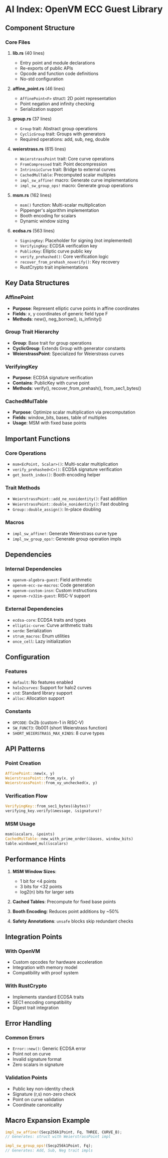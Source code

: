 # AI Index: OpenVM ECC Guest Library

## Component Structure

### Core Files

1. **lib.rs** (40 lines)
   - Entry point and module declarations
   - Re-exports of public APIs
   - Opcode and function code definitions
   - No-std configuration

2. **affine_point.rs** (46 lines)
   - `AffinePoint<F>` struct: 2D point representation
   - Point negation and infinity checking
   - Serialization support

3. **group.rs** (37 lines)
   - `Group` trait: Abstract group operations
   - `CyclicGroup` trait: Groups with generators
   - Required operations: add, sub, neg, double

4. **weierstrass.rs** (615 lines)
   - `WeierstrassPoint` trait: Core curve operations
   - `FromCompressed` trait: Point decompression
   - `IntrinsicCurve` trait: Bridge to external curves
   - `CachedMulTable`: Precomputed scalar multiples
   - `impl_sw_affine!` macro: Generate curve implementations
   - `impl_sw_group_ops!` macro: Generate group operations

5. **msm.rs** (162 lines)
   - `msm()` function: Multi-scalar multiplication
   - Pippenger's algorithm implementation
   - Booth encoding for scalars
   - Dynamic window sizing

6. **ecdsa.rs** (563 lines)
   - `SigningKey`: Placeholder for signing (not implemented)
   - `VerifyingKey`: ECDSA verification key
   - `PublicKey`: Elliptic curve public key
   - `verify_prehashed()`: Core verification logic
   - `recover_from_prehash_noverify()`: Key recovery
   - RustCrypto trait implementations

## Key Data Structures

### AffinePoint<F>
- **Purpose**: Represent elliptic curve points in affine coordinates
- **Fields**: x, y coordinates of generic field type F
- **Methods**: new(), neg_borrow(), is_infinity()

### Group Trait Hierarchy
- **Group**: Base trait for group operations
- **CyclicGroup**: Extends Group with generator constants
- **WeierstrassPoint**: Specialized for Weierstrass curves

### VerifyingKey<C>
- **Purpose**: ECDSA signature verification
- **Contains**: PublicKey with curve point
- **Methods**: verify(), recover_from_prehash(), from_sec1_bytes()

### CachedMulTable<C>
- **Purpose**: Optimize scalar multiplication via precomputation
- **Fields**: window_bits, bases, table of multiples
- **Usage**: MSM with fixed base points

## Important Functions

### Core Operations
- `msm<EcPoint, Scalar>()`: Multi-scalar multiplication
- `verify_prehashed<C>()`: ECDSA signature verification
- `get_booth_index()`: Booth encoding helper

### Trait Methods
- `WeierstrassPoint::add_ne_nonidentity()`: Fast addition
- `WeierstrassPoint::double_nonidentity()`: Fast doubling
- `Group::double_assign()`: In-place doubling

### Macros
- `impl_sw_affine!`: Generate Weierstrass curve type
- `impl_sw_group_ops!`: Generate group operation impls

## Dependencies

### Internal Dependencies
- `openvm-algebra-guest`: Field arithmetic
- `openvm-ecc-sw-macros`: Code generation
- `openvm-custom-insn`: Custom instructions
- `openvm-rv32im-guest`: RISC-V support

### External Dependencies
- `ecdsa-core`: ECDSA traits and types
- `elliptic-curve`: Curve arithmetic traits
- `serde`: Serialization
- `strum_macros`: Enum utilities
- `once_cell`: Lazy initialization

## Configuration

### Features
- `default`: No features enabled
- `halo2curves`: Support for halo2 curves
- `std`: Standard library support
- `alloc`: Allocation support

### Constants
- `OPCODE`: 0x2b (custom-1 in RISC-V)
- `SW_FUNCT3`: 0b001 (short Weierstrass function)
- `SHORT_WEIERSTRASS_MAX_KINDS`: 8 curve types

## API Patterns

### Point Creation
```rust
AffinePoint::new(x, y)
WeierstrassPoint::from_xy(x, y)
WeierstrassPoint::from_xy_unchecked(x, y)
```

### Verification Flow
```rust
VerifyingKey::from_sec1_bytes(&bytes)?
verifying_key.verify(&message, &signature)?
```

### MSM Usage
```rust
msm(&scalars, &points)
CachedMulTable::new_with_prime_order(&bases, window_bits)
table.windowed_mul(&scalars)
```

## Performance Hints

1. **MSM Window Sizes**:
   - 1 bit for <4 points
   - 3 bits for <32 points
   - log2(n) bits for larger sets

2. **Cached Tables**: Precompute for fixed base points

3. **Booth Encoding**: Reduces point additions by ~50%

4. **Safety Annotations**: `unsafe` blocks skip redundant checks

## Integration Points

### With OpenVM
- Custom opcodes for hardware acceleration
- Integration with memory model
- Compatibility with proof system

### With RustCrypto
- Implements standard ECDSA traits
- SEC1 encoding compatibility
- Digest trait integration

## Error Handling

### Common Errors
- `Error::new()`: Generic ECDSA error
- Point not on curve
- Invalid signature format
- Zero scalars in signature

### Validation Points
- Public key non-identity check
- Signature (r,s) non-zero check
- Point on curve validation
- Coordinate canonicality

## Macro Expansion Example

```rust
impl_sw_affine!(Secp256k1Point, Fq, THREE, CURVE_B);
// Generates: struct with WeierstrassPoint impl

impl_sw_group_ops!(Secp256k1Point, Fq);
// Generates: Add, Sub, Neg trait impls
```